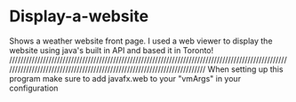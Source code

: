 # Display-a-website
Shows a weather website front page. I used a web viewer to display the website using java's built in API and based it in Toronto!
/////////////////////////////////////////////////////////////////////////////////////////////////////////////////////////////////////////////////////////////////////////
When setting up this program make sure to add javafx.web to your "vmArgs" in your configuration
